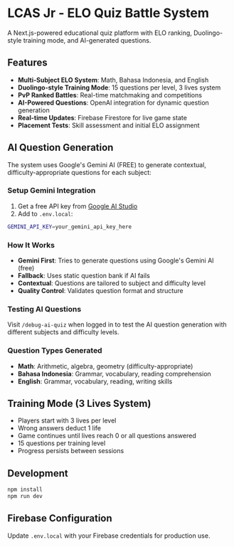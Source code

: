 # LCAS Jr - ELO Quiz Battle System

A Next.js-powered educational quiz platform with ELO ranking, Duolingo-style training mode, and AI-generated questions.

## Features

- **Multi-Subject ELO System**: Math, Bahasa Indonesia, and English
- **Duolingo-style Training Mode**: 15 questions per level, 3 lives system
- **PvP Ranked Battles**: Real-time matchmaking and competitions
- **AI-Powered Questions**: OpenAI integration for dynamic question generation
- **Real-time Updates**: Firebase Firestore for live game state
- **Placement Tests**: Skill assessment and initial ELO assignment

## AI Question Generation

The system uses Google's Gemini AI (FREE) to generate contextual, difficulty-appropriate questions for each subject:

### Setup Gemini Integration

1. Get a free API key from [Google AI Studio](https://makersuite.google.com/app/apikey)
2. Add to `.env.local`:
```bash
GEMINI_API_KEY=your_gemini_api_key_here
```

### How It Works

- **Gemini First**: Tries to generate questions using Google's Gemini AI (free)
- **Fallback**: Uses static question bank if AI fails
- **Contextual**: Questions are tailored to subject and difficulty level
- **Quality Control**: Validates question format and structure

### Testing AI Questions

Visit `/debug-ai-quiz` when logged in to test the AI question generation with different subjects and difficulty levels.

### Question Types Generated

- **Math**: Arithmetic, algebra, geometry (difficulty-appropriate)
- **Bahasa Indonesia**: Grammar, vocabulary, reading comprehension
- **English**: Grammar, vocabulary, reading, writing skills

## Training Mode (3 Lives System)

- Players start with 3 lives per level
- Wrong answers deduct 1 life
- Game continues until lives reach 0 or all questions answered
- 15 questions per training level
- Progress persists between sessions

## Development

```bash
npm install
npm run dev
```

## Firebase Configuration

Update `.env.local` with your Firebase credentials for production use.
